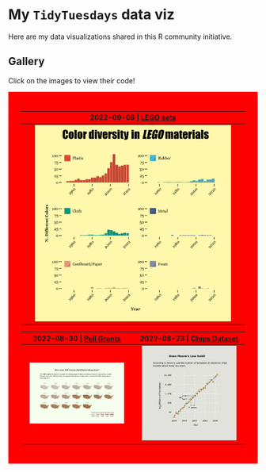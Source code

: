 # My `TidyTuesdays` data viz

Here are my data visualizations shared in this R community initiative.

## Gallery
Click on the images to view their code!

<div align="center" style="background-color:red;padding:25px;">
    <table width="100%" bgcolor="red" border="0">
       <thead>
            <tr>
                <th>
                    2022-09-06 | <a href="https://rebrickable.com/downloads/">LEGO sets</a>
                </th>
            </tr>
        </thead>
        <tbody>
          <tr>
              <td width="100%">
                <a href="https://github.com/MiqG/tidytuesday/blob/master/scripts/2022-09-06-lego.R" title="See Code">
                    <div align="center">
                        <img src="plots/2022-09-06-lego.png" width="90%">
                    </div>
                </a>
              </td>
          </tr>
        </tbody>
    </table>
    <table width="100%" bgcolor="red" border="0">
        <thead>
            <tr>
                <th>
                    2022-08-30 | <a href="https://www2.ed.gov/finaid/prof/resources/data/pell-institution.html">Pell Grants</a>
                </th>
                <th>
                    2022-08-23 | <a href="https://chip-dataset.vercel.app/">Chips Dataset</a>
                 </th>
            </tr>
        </thead>
        <tbody>
          <tr>
              <td width="50%">
                <a href="https://github.com/MiqG/tidytuesday/blob/master/scripts/2022-08-30-pell.R" title="See Code">
                    <div align="center">
                        <img src="plots/2022-08-30-pell.png" width="90%">
                    </div>
                </a>
              </td>
              <td width="50%">
                <a href="https://github.com/MiqG/tidytuesday/blob/master/scripts/2022-08-23-chips.R" title="See Code">
                    <div align="center">
                        <img src="plots/2022-08-23-chips.png" width="90%">
                    </div>
                </a>
              </td>
          </tr>
        </tbody>        
    </table>
</div>
